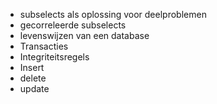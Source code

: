 - subselects als oplossing voor deelproblemen
- gecorreleerde subselects
- levenswijzen van een database
- Transacties
- Integriteitsregels 
- Insert
- delete 
- update